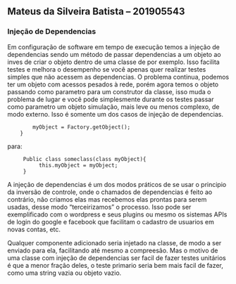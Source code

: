 ## Mateus da Silveira Batista – 201905543

### Injeção de Dependencias
  <p>Em configuração de software em tempo de execução temos a injeção de dependencias sendo um método de passar dependencias a um objeto ao inves de criar o objeto dentro de uma classe de por exemplo. Isso facilita testes e melhora o desempenho se você apenas quer realizar testes simples que não acessem as dependencias. O problema continua, podemos ter um objeto com acessos pesados à rede, porém agora temos o objeto passando como parametro para um construtor da classe, isso muda o problema de lugar e você pode simplesmente durante os testes passar como parametro um objeto simulação, mais leve ou menos complexo, de modo externo. Isso é somente um dos casos de injeção de dependencias.</p>

```	Public class someclass(){
		myObject = Factory.getObject();
	}
```
para:
```
     Public class someclass(class myObject){
          this.myObject	= myObject;
     }
```
  <p>A injeção de dependencias é um dos modos práticos de se usar o principio da inversão de controle, onde o chamados de dependencias é feito ao contrário, não criamos elas mas recebemos elas prontas para serem usadas, desse modo “terceirizamos”  o processo. Isso pode ser exemplificado com o wordpress e seus plugins ou mesmo os sistemas APIs de login do google e facebook que facilitam o cadastro de usuarios em novas contas, etc.</p>
	<p>Qualquer componente adicionado seria injetado na classe, de modo a ser enviado para ela, facilitando até mesmo a compreesão. Mas o motivo de uma classe com injeção de dependencias ser facil de fazer testes unitários é que a menor fração deles, o teste primario seria bem mais facil de fazer, como uma string vazia ou objeto vazio.</p>
